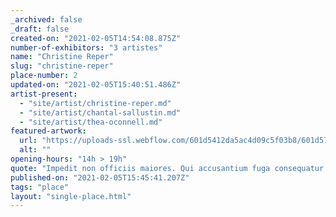 ```yaml
---
_archived: false
_draft: false
created-on: "2021-02-05T14:54:08.875Z"
number-of-exhibitors: "3 artistes"
name: "Christine Reper"
slug: "christine-reper"
place-number: 2
updated-on: "2021-02-05T15:40:51.486Z"
artist-present:
  - "site/artist/christine-reper.md"
  - "site/artist/chantal-sallustin.md"
  - "site/artist/thea-oconnell.md"
featured-artwork:
  url: "https://uploads-ssl.webflow.com/601d5412da5ac4d09c5f03b8/601d57e305e95752f2aabd18_1612535779412-image18.jpg"
  alt: ""
opening-hours: "14h > 19h"
quote: "Impedit non officiis maiores. Qui accusantium fuga consequatur fugiat repellat. Beatae cum voluptas tenetur. Sint dolorum et eu"
published-on: "2021-02-05T15:45:41.207Z"
tags: "place"
layout: "single-place.html"
---
```



